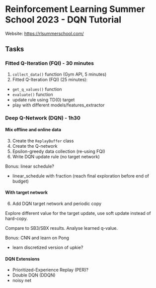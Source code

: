 # Reinforcement Learning Summer School 2023 - DQN Tutorial

Website: https://rlsummerschool.com/


## Tasks

### Fitted Q-Iteration (FQI) - 30 minutes

1. `collect_data()` function (Gym API, 5 minutes)
2. Fitted Q-Iteration (FQI) (25 minutes):
  - `get_q_values()` function
  - `evaluate()` function
  - update rule using TD(0) target
  - play with different models/features_extractor

### Deep Q-Network (DQN) - 1h30

#### Mix offline and online data

3. Create the `ReplayBuffer` class
4. Create the Q-network
5. Epsilon-greedy data collection (re-using FQI)
6. Write DQN update rule (no target network)

Bonus: linear schedule?
+ linear_schedule with fraction (reach final exploration before end of budget)

#### With target network

6. Add DQN target network and periodic copy

Explore different value for the target update,
use soft update instead of hard-copy.

Compare to SB3/SBX results.
Analyse learned q-value.

Bonus: CNN and learn on Pong
+ learn discretized version of upkie?

#### DQN Extensions
- Prioritized-Experience Replay (PER)?
- Double DQN (DDQN)
- noisy net
